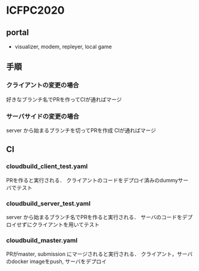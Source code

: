 # ICFPC2020

## portal
- visualizer, modem, repleyer, local game 

## 手順

### クライアントの変更の場合
好きなブランチ名でPRを作ってCIが通ればマージ

### サーバサイドの変更の場合
server から始まるブランチを切ってPRを作成
CIが通ればマージ

## CI
### cloudbuild_client_test.yaml
PRを作ると実行される．
クライアントのコードをデプロイ済みのdummyサーバでテスト

### cloudbuild_server_test.yaml
server から始まるブランチ名でPRを作ると実行される．
サーバのコードをデプロイせずにクライアントを用いてテスト

### cloudbuild_master.yaml
PRがmaster, submission にマージされると実行される．
クライアント，サーバのdocker imageをpush, サーバをデプロイ

